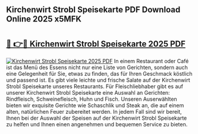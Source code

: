 ## Kirchenwirt Strobl Speisekarte PDF Download Online 2025 x5MFK

# <h2><a href="http://gcc384b.nevu.top/?p=Kirchenwirt+Strobl+Speisekarte">🔗 👉🔴 Kirchenwirt Strobl Speisekarte 2025 PDF</a></h2>

[![Kirchenwirt Strobl Speisekarte 2025 PDF](https://i.imgur.com/dBaPXMq.png)](http://gcc384b.nevu.top/?p=Kirchenwirt+Strobl+Speisekarte)
In einem Restaurant oder Café ist das Menü des Essens nicht nur eine Liste von Gerichten, sondern auch eine Gelegenheit für Sie, etwas zu finden, das für Ihren Geschmack köstlich und passend ist. Es gibt viele leichte und frische Salate auf der Kirchenwirt Strobl Speisekarte unseres Restaurants. Für Fleischliebhaber gibt es auf unserer Kirchenwirt Strobl Speisekarte eine Auswahl an Gerichten: Rindfleisch, Schweinefleisch, Huhn und Fisch. Unseren Auserwählten bieten wir exquisite Gerichte wie Schaschlik und Steak an, die auf einem alten, natürlichen Feuer zubereitet werden. In jedem Fall sind wir bereit, Ihnen bei der Auswahl der Speisen auf der Kirchenwirt Strobl Speisekarte zu helfen und Ihnen einen angenehmen und bequemen Service zu bieten.

